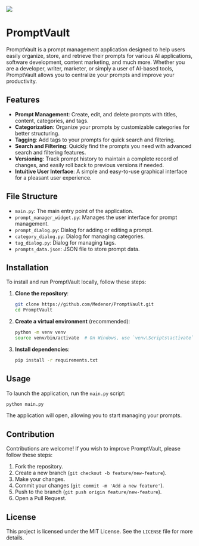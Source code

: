 ![](https://repository-images.githubusercontent.com/1031380370/45369aed-0984-47e7-b9d0-587b5637d93c)
# PromptVault

PromptVault is a prompt management application designed to help users easily organize, store, and retrieve their prompts for various AI applications, software development, content marketing, and much more. Whether you are a developer, writer, marketer, or simply a user of AI-based tools, PromptVault allows you to centralize your prompts and improve your productivity.

## Features

*   **Prompt Management**: Create, edit, and delete prompts with titles, content, categories, and tags.
*   **Categorization**: Organize your prompts by customizable categories for better structuring.
*   **Tagging**: Add tags to your prompts for quick search and filtering.
*   **Search and Filtering**: Quickly find the prompts you need with advanced search and filtering features.
*   **Versioning**: Track prompt history to maintain a complete record of changes, and easily roll back to previous versions if needed.
*   **Intuitive User Interface**: A simple and easy-to-use graphical interface for a pleasant user experience.

## File Structure

*   `main.py`: The main entry point of the application.
*   `prompt_manager_widget.py`: Manages the user interface for prompt management.
*   `prompt_dialog.py`: Dialog for adding or editing a prompt.
*   `category_dialog.py`: Dialog for managing categories.
*   `tag_dialog.py`: Dialog for managing tags.
*   `prompts_data.json`: JSON file to store prompt data.

## Installation

To install and run PromptVault locally, follow these steps:

1.  **Clone the repository**:
    ```bash
    git clone https://github.com/Medenor/PromptVault.git
    cd PromptVault
    ```

2.  **Create a virtual environment** (recommended):
    ```bash
    python -m venv venv
    source venv/bin/activate  # On Windows, use `venv\Scripts\activate`
    ```

3.  **Install dependencies**:
    ```bash
    pip install -r requirements.txt
    ```

## Usage

To launch the application, run the `main.py` script:

```bash
python main.py
```

The application will open, allowing you to start managing your prompts.

## Contribution

Contributions are welcome! If you wish to improve PromptVault, please follow these steps:

1.  Fork the repository.
2.  Create a new branch (`git checkout -b feature/new-feature`).
3.  Make your changes.
4.  Commit your changes (`git commit -m 'Add a new feature'`).
5.  Push to the branch (`git push origin feature/new-feature`).
6.  Open a Pull Request.

## License

This project is licensed under the MIT License. See the `LICENSE` file for more details.

